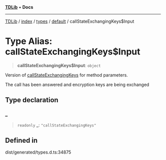 [**TDLib**](../../../../../../README.md) • **Docs**

***

[TDLib](../../../../../../modules.md) / [index](../../../../../README.md) / [types](../../../README.md) / [default](../README.md) / callStateExchangingKeys$Input

# Type Alias: callStateExchangingKeys$Input

> **callStateExchangingKeys$Input**: `object`

Version of [callStateExchangingKeys](callStateExchangingKeys.md) for method parameters.

The call has been answered and encryption keys are being exchanged

## Type declaration

### \_

> `readonly` **\_**: `"callStateExchangingKeys"`

## Defined in

dist/generated/types.d.ts:34875
